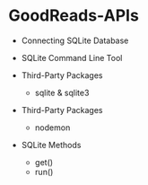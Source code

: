 # GoodReads-APIs

- Connecting SQLite Database
- SQLite Command Line Tool
- Third-Party Packages
  - sqlite & sqlite3
  
- Third-Party Packages
  - nodemon
- SQLite Methods
  - get()
  - run()

